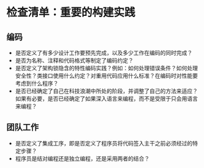 # 检查清单：重要的构建实践

## 编码
+ 是否定义了有多少设计工作要预先完成，以及多少工作在编码的同时完成？
+ 是否为名称、注释和代码格式等制定了编码约定？
+ 是否定义了架构锁隐含的特性编码实践？例如：如何处理错误条件？如何处理安全性？类接口使用什么约定？对重用代码应用什么标准？在编码时对性能要考虑到什么程序？
+ 是否已经确定了自己在科技浪潮中所处的阶段，并调整了自己的方法来适应？如果有必要，是否已经确定了如果深入语言来编程，而不是受限于只会用语言来编程？

## 团队工作
+ 是否定义了集成工序，即是否定义了程序员将代码签入主干之前必须经过的特定步骤？
+ 程序员是结对编程还是独立编程，还是采用两者的结合？